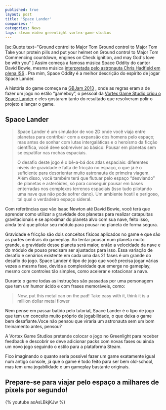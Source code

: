 ```yaml
---
published: true
layout: post
title: 'Space Lander'
companies: ''
categories: News
tags: steam video greenlight vortex-game-studios
---
```

[sc:Quote text="Ground control to Major Tom 
Ground control to Major Tom 
Take your protein pills and put your helmet on 
Ground control to Major Tom 
Commencing countdown, engines on 
Check ignition, and may God's love be with you" ]
Assim começa a famosa música Space Oddity do cantor David Bowie, mesma música <a href="https://www.youtube.com/watch?v=KaOC9danxNo" target="_blank">interpretada pelo astronauta Chris Hadfield em plena ISS</a>
. Pra mim, Space Oddity é a melhor descrição do espírito de jogar Space Lander.

A história do game começa na <a href="http://jams.gamejolt.io/gbjam3" target="_blank">GBJam 2013</a>
, onde as regras eram a de fazer um jogo no estilo “gameboy”, o pessoal da <a href="http://vortexstudios.com.br/games/space-lander/" target="_blank">Vortex Game Studio criou o Space Lander</a>
 e eles gostaram tanto do resultado que resolveram polir o projeto e lançar o game.

## Space Lander
<blockquote>Space Lander é um simulador de voo 2D onde você viaja entre planetas para contribuir com a expansão dos homens pelo espaço; mas antes de sonhar com lutas intergaláticas e o heroísmo da ficção científica, você deve sobreviver ao básico: Pousar em planetas sem se espatifar nas rochas espaciais.

O desafio deste jogo é o bê-a-bá dos atlas espaciais: diferentes níveis de gravidade e falta de fricção no espaço, o que já é o suficiente para desorientar muito astronauta de primeira viagem. Além disso, você também terá que flutuar pelo espaço “desviando” de planetas e asteróides, só para conseguir pousar em bases enterradas nos complexos terrenos espaciais (isso tudo pilotando uma nave que não pode sofrer dano). Um ambiente hostil e perigoso, tal qual o verdadeiro espaço sideral.</blockquote>
Com referências que vão Isaac Newton até David Bowie, você terá que aprender como utilizar a gravidade dos planetas para realizar catapultas gravitacionais e se aproximar do planeta alvo com sua nave, feito isso, ainda terá que pilotar seu módulo para pousar no planeta de forma segura.



Gravidade e fricção são dois conceitos físicos aplicados no game e que são as partes centrais do gameplay. Ao tentar pousar num planeta muito grande, a gravidade desse planeta será maior, então a velocidade da nave e do módulo de pouso precisam ser ajustados para isso. Essa variação de desafio e cenários existente em cada uma das 21 fases é um grande do desafio do jogo. Space Lander é tipo de jogo que você precisa jogar várias vezes a mesma fase, devida a complexidade que emerge no gameplay, mesmo com controles tão simples, como acelerar e rotacionar a nave.

Durante o game todas as instruções são passadas por uma personagem que tem um humor ácido e com frases memoráveis, como:
> Now, put this metal can on the pad!
> Take easy with it, think it is a million dollar metal flower

Nem pense em passar batido pelo tutorial, Space Lander é o tipo de jogo que tem um conceito muito próprio de jogabilidade, o que deixa o game bem desafiante.Voce não pensou que viraria um astronauta sem um bom treinamento antes, pensou?

A Vortex Game Studios pretende colocar o jogo no Greenlight para receber feedback e descobrir se deve adicionar packs com novas fases ou ainda um novo jogo seguindo o estilo para a plataforma Steam.

Fico imaginando o quanto seria possível fazer um game exatamente igual num antigo console, já que o game é todo feito para ser bem old-school, mas tem uma jogabilidade e um gameplay bastante originais.
## Prepare-se para viajar pelo espaço a milhares de pixels por segundo!
{% youtube axAsLBkjKJw %}